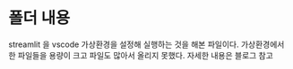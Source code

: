 # 폴더 내용

streamlit 을 vscode 가상환경을 설정해 실행하는 것을 해본 파일이다.
가상환경에서 한 파일들을 용량이 크고 파일도 많아서 올리지 못했다.
자세한 내용은 블로그 참고
